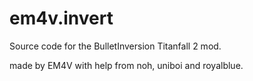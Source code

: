 # em4v.invert

Source code for the BulletInversion Titanfall 2 mod.









made by EM4V with help from noh, uniboi and royalblue.